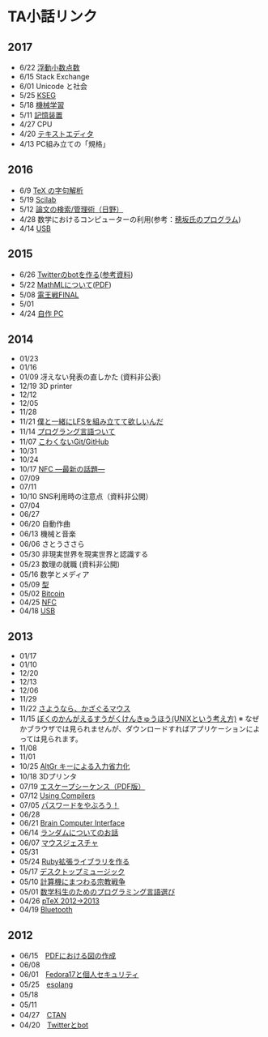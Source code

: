 # TA小話リンク
## 2017
- 6/22 [浮動小数点数](https://drive.google.com/file/d/0Bx5FD2fcS8OseEN0RVU2WUpDLWc/view?usp=sharing)
- 6/15 Stack Exchange
- 6/01 Unicode と社会
- 5/25 [KSEG](https://drive.google.com/file/d/0B3jVbcd6-oTcVnRBX0I1UkxyTm8/view?usp=sharing)
- 5/18 [機械学習](https://drive.google.com/file/d/0BwyXgVn-JVXZa2ZLVWEzWEFZZEU/view?usp=sharing)
- 5/11 [記憶装置](https://drive.google.com/file/d/0B5IbUrs1MtxGTXBWYV8zWG9oblE/view?usp=sharing)
- 4/27 CPU
- 4/20 [テキストエディタ](https://drive.google.com/file/d/0BxTOyySbK5z_S2w4OVNBWDdISVE/view?usp=sharing)
- 4/13 PC組み立ての「規格」

## 2016
- 6/9 [TeX の字句解析](https://drive.google.com/open?id=0Bx5FD2fcS8OsajdYS3pzU3BJWnM)
- 5/19   [Scilab](https://drive.google.com/open?id=0B3jVbcd6-oTcaHJUVXlkeE9tam8)
- 5/12 [論文の検索/管理術（日野）](http://www.google.com/url?q=http%3A%2F%2Fwww-mmm.is.s.u-tokyo.ac.jp%2F~wataru%2Fks%2F20160512.pdf&sa=D&sntz=1&usg=AFQjCNEXGOXhAKXol_rZGCJC1Veb5STckA)
- 4/28 数学におけるコンピューターの利用(参考：[穂坂氏のプログラム](https://www.google.com/url?q=https%3A%2F%2Fwww.dropbox.com%2Fs%2Fz2g7mt0btpvuwx9%2FRScorresp.html&sa=D&sntz=1&usg=AFQjCNFZdxaHZZ75hwClUX4zbUKJpcgqKQ))
- 4/14 [USB](http://www.google.com/url?q=http%3A%2F%2Fwww.ms.u-tokyo.ac.jp%2F~orita%2Fks%2F2016S.pdf&sa=D&sntz=1&usg=AFQjCNFhsVTfpUdtKV6uBNP9xn8YrywU-A)

## 2015
- 6/26 [Twitterのbotを作る](http://www.google.com/url?q=http%3A%2F%2Fwww.ms.u-tokyo.ac.jp%2F~swaka%2FKS%2FKS2015S.pdf&sa=D&sntz=1&usg=AFQjCNGizI-laF5zGyLtRTCi9X0R3RZXew)([参考資料](http://www.google.com/url?q=http%3A%2F%2Fwww.ms.u-tokyo.ac.jp%2F~swaka%2FKS%2FKS.html&sa=D&sntz=1&usg=AFQjCNFJluhxFNnKIPUITrzCh0_wqeDT7g))
- 5/22 [MathMLについて](http://www.google.com/url?q=http%3A%2F%2Fwww.ms.u-tokyo.ac.jp%2F~arata%2Fkeisansugaku%2Ftalk-mathml%2F&sa=D&sntz=1&usg=AFQjCNE-ke8KzUvB_xJcDmAJlbdLgvfJMA)([PDF](http://www.google.com/url?q=http%3A%2F%2Fwww.ms.u-tokyo.ac.jp%2F~arata%2Fkeisansugaku%2Ftalk-mathml.pdf&sa=D&sntz=1&usg=AFQjCNHhyM_Wo5g8JPHQRSC97r7369bncQ))
- 5/08 [電王戦FINAL](http://www.google.com/url?q=http%3A%2F%2Fwww.ms.u-tokyo.ac.jp%2F~mkimura%2Fks_kimura_150508.pdf&sa=D&sntz=1&usg=AFQjCNEX0YE2rqc_WWv23CQiSP4VNO1g1A)
- 5/01
- 4/24 [自作 PC](http://www.google.com/url?q=http%3A%2F%2Fwww.ms.u-tokyo.ac.jp%2F~orita%2Fks%2F2015S.pdf&sa=D&sntz=1&usg=AFQjCNFQy3C-dDn5FPwGc6ZOiWHfu3SykA)

## 2014
- 01/23 
- 01/16 
- 01/09 冴えない発表の直しかた (資料非公表)
- 12/19 3D printer
- 12/12 
- 12/05 
- 11/28 
- 11/21 [僕と一緒にLFSを組み立てて欲しいんだ](https://drive.google.com/file/d/0B9htKdUA2OvuaGtfN1FTSjF1T0k/view?usp=sharing)
- 11/14 [プログラング言語ついて](https://drive.google.com/file/d/0B3jVbcd6-oTcTnZZWmszTkF4TXc/view?usp=sharing)
- 11/07 [こわくないGit/GitHub](http://www.google.com/url?q=http%3A%2F%2Fmajiang.github.io%2Fks%2F20141107.pdf&sa=D&sntz=1&usg=AFQjCNFB0mxHgJ6uBRL33Tt3sqal47yoIg)
- 10/31 
- 10/24 
- 10/17 [NFC —最新の話題—](http://www.google.com/url?q=http%3A%2F%2Fwww.ms.u-tokyo.ac.jp%2F~orita%2Fks%2F2014W.pdf&sa=D&sntz=1&usg=AFQjCNFvDYkx-XYojeKA2S0KEAnkmlA0uw)
- 07/09 
- 07/11 
- 10/10 SNS利用時の注意点（資料非公開）
- 07/04 
- 06/27 
- 06/20 自動作曲
- 06/13 機械と音楽
- 06/06 さとうささら
- 05/30 非現実世界を現実世界と認識する
- 05/23 数理の就職 (資料非公開)
- 05/16 数学とメディア
- 05/09 [型](http://www.google.com/url?q=http%3A%2F%2Fmajiang.github.io%2Fks%2F20140509.pdf&sa=D&sntz=1&usg=AFQjCNFX6786F1Kn0P8DPugKM8bnO0DdOg)
- 05/02 [Bitcoin](https://drive.google.com/file/d/0B2DI4gO0YB-MUVJidmxLYlRYQ28/edit?usp=sharing)
- 04/25 [NFC](http://www.google.com/url?q=http%3A%2F%2Fwww.ms.u-tokyo.ac.jp%2F~orita%2Fks%2F2014S.pdf&sa=D&sntz=1&usg=AFQjCNGpR4M2biKLhDL5Hr2pu_QW4dm-Uw)
- 04/18 [USB](https://docs.google.com/presentation/d/1ZMcMmGr8I7KPC518oy-BxZfJZNIzhRuKERHkOSz9NDc/present?usp=sharing)

## 2013
- 01/17 
- 01/10 
- 12/20 
- 12/13 
- 12/06 
- 11/29 
- 11/22 [さようなら、かざぐるマウス](http://www.google.com/url?q=http%3A%2F%2Fwww.ms.u-tokyo.ac.jp%2F~orita%2Fks%2F2013W.pdf&sa=D&sntz=1&usg=AFQjCNE2O7XOXdVTlNSI-DGYNlQkm1F4JQ)
- 11/15 [ぼくのかんがえるすうがくけんきゅうほう(UNIXという考え方)](https://drive.google.com/file/d/0B9htKdUA2OvuMHBWTjNOR3NWNDg/edit?usp=sharing) ※ なぜかブラウザでは見られませんが、ダウンロードすればアプリケーションによっては見られます。
- 11/08 
- 11/01 
- 10/25 [AltGr キーによる入力省力化](https://drive.google.com/file/d/0BwcfP5FdHgNNdlUxTlVNRE1TWVk)
- 10/18 3Dプリンタ
- 07/19 [エスケープシーケンス（PDF版）](https://docs.google.com/file/d/0BwcfP5FdHgNNQUFrT290dE1fT3c/edit?usp=sharing)
- 07/12 [Using Compilers](https://docs.google.com/viewer?a=v&pid=sites&srcid=ZGVmYXVsdGRvbWFpbnxrZWlzYW5zdWdha3V8Z3g6MTczMWM5YWVmOTAyNzJjMg)
- 07/05 [パスワードをやぶろう！](https://docs.google.com/viewer?a=v&pid=sites&srcid=ZGVmYXVsdGRvbWFpbnxrZWlzYW5zdWdha3V8Z3g6NjFmM2E5NTE1NWM5YTVjZg)
- 06/28 
- 06/21 [Brain Computer Interface](https://docs.google.com/file/d/0BzLBJd27EpYdZjNueFlhM2k1VEE/edit?usp=sharing)
- 06/14 [ランダムについてのお話](https://sites.google.com/a/utmsks.net/material/TAtalks_9.pdf?attredirects=0)
- 06/07 [マウスジェスチャ](http://www.google.com/url?q=http%3A%2F%2Fwww.ms.u-tokyo.ac.jp%2F~orita%2Fks%2F2013S.pdf&sa=D&sntz=1&usg=AFQjCNEu2KpKxFp1ohOnlko365NUfgprOQ)
- 05/31 
- 05/24 [Ruby拡張ライブラリを作る](https://docs.google.com/file/d/0B9htKdUA2OvuNTN1dEYzMUx1ZUE/edit?usp=sharing)
- 05/17 [デスクトップミュージック](https://docs.google.com/file/d/0B7ddKSZIYQ5uTFoyaW93OHpGV3c/edit?usp=sharing)
- 05/10 [計算機にまつわる宗教戦争](https://docs.google.com/file/d/0B0jZHYL0Bdk-dXJ5c2NUVkdzMTQ/edit?usp=sharing)
- 05/01 [数学科生のためのプログラミング言語選び](https://sites.google.com/a/utmsks.net/material/20130501talk.pdf?attredirects=0)
- 04/26 [pTeX 2012→2013](https://docs.google.com/file/d/0BwcfP5FdHgNNZ2hoWk1OZGJPWXc/edit?usp=sharing)
- 04/19 [Bluetooth](https://docs.google.com/presentation/d/1e6f0nEDlSyuutCNIGED54lamzrbVUJTRQD5tMut3-sE/present#slide=id.p)


## 2012
- 06/15　[PDFにおける図の作成](https://docs.google.com/open?id=0B_b47JvHk1wLbDQ2bGx0U2dGdTg)
- 06/08
- 06/01　[Fedora17と個人セキュリティ](https://docs.google.com/file/d/0B-qECKUiV0VIZnVjbnZ4SGhGSGM/edit?pli=1#)
- 05/25　[esolang](https://docs.google.com/file/d/0B-qECKUiV0VIZnVjbnZ4SGhGSGM/edit?pli=1#)
- 05/18　
- 05/11　
- 04/27　[CTAN](http://www.google.com/url?q=http%3A%2F%2Fwww.ms.u-tokyo.ac.jp%2F~kitagawa%2Fks120427-pub.pdf&sa=D&sntz=1&usg=AFQjCNFOCGv9j6V_U3SL6FuH5f_Uu6Sweg)
- 04/20　[Twitterとbot](https://docs.google.com/presentation/d/1EiP9xPSQR7GyZqX65w91DReuhEuB7lgC-J15ru-W0f8/present#slide=id.p)
